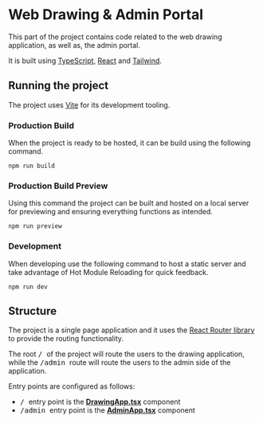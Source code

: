 # Web Drawing & Admin Portal

This part of the project contains code related to the web drawing application, as well as, the admin portal.

It is built using [TypeScript](https://www.typescriptlang.org/), [React](https://beta.reactjs.org/) and [Tailwind](https://tailwindcss.com/).

## Running the project

The project uses [Vite](https://vitejs.dev/) for its development tooling.

### Production Build

When the project is ready to be hosted, it can be build using the following command.

```
npm run build
```

### Production Build Preview

Using this command the project can be built and hosted on a local server for previewing and ensuring everything functions as intended.

```
npm run preview
```

### Development

When developing use the following command to host a static server and take advantage of Hot Module Reloading for quick feedback.

```
npm run dev
```

## Structure

The project is a single page application and it uses the [React Router library](https://reactrouter.com/en/main) to provide the routing functionality.

The root <kbd> / </kbd> of the project will route the users to the drawing application, while the <kbd> /admin </kbd> route will route the users to the admin side of the application.

Entry points are configured as follows:

- <kbd> / </kbd> entry point is the [**DrawingApp.tsx**](../Web/src/DrawingApp.tsx) component
- <kbd> /admin </kbd> entry point is the [**AdminApp.tsx**](../Web/src/AdminApp.tsx) component

